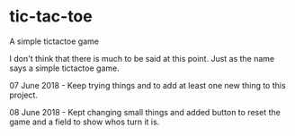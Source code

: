 # tic-tac-toe
A simple tictactoe game

I don't think that there is much to be said at this point. Just as the name says a simple tictactoe game.

07 June 2018 - Keep trying things and to add at least one new thing to this project.

08 June 2018 - Kept changing small things and added button to reset the game and a field to show whos turn it is.